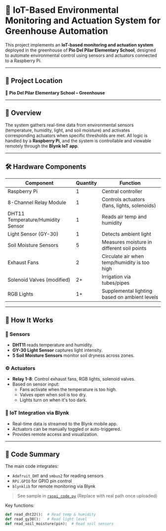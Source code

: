 # 🌿 IoT-Based Environmental Monitoring and Actuation System for Greenhouse Automation

This project implements an **IoT-based monitoring and actuation system** deployed in the greenhouse of **Pio Del Pilar Elementary School**, designed to automate environmental control using sensors and actuators connected to a Raspberry Pi.

---

## 📍 Project Location
📌 **Pio Del Pilar Elementary School – Greenhouse**

---

## 🧠 Overview

The system gathers real-time data from environmental sensors (temperature, humidity, light, and soil moisture) and activates corresponding actuators when specific thresholds are met. All logic is handled by a **Raspberry Pi**, and the system is controllable and viewable remotely through the **Blynk IoT app**.

---

## 🛠 Hardware Components

| Component                  | Quantity | Function                                           |
|----------------------------|----------|----------------------------------------------------|
| Raspberry Pi              | 1        | Central controller                                 |
| 8-Channel Relay Module     | 1        | Controls actuators (fans, lights, solenoids)       |
| DHT11 Temperature/Humidity Sensor | 1 | Reads air temp and humidity                        |
| Light Sensor (GY-30)       | 1        | Detects ambient light                              |
| Soil Moisture Sensors      | 5        | Measures moisture in different soil points         |
| Exhaust Fans               | 2        | Circulate air when temp/humidity is too high       |
| Solenoid Valves (modified)| 2+       | Irrigation via tubes/pipes                         |
| RGB Lights                 | 1+       | Supplemental lighting based on ambient levels      |

---

## 🔄 How It Works

### 📡 Sensors
- **DHT11** reads temperature and humidity.
- **GY-30 Light Sensor** captures light intensity.
- **5 Soil Moisture Sensors** monitor soil dryness across zones.

### ⚙️ Actuators
- **Relay 1-8**: Control exhaust fans, RGB lights, solenoid valves.
- Based on sensor input:
  - Fans activate when the temperature is too high.
  - Valves open when soil is too dry.
  - Lights turn on when it's too dark.

### 📲 IoT Integration via Blynk
- Real-time data is streamed to the Blynk mobile app.
- Actuators can be manually toggled or auto-triggered.
- Provides remote access and visualization.

---

## 📂 Code Summary

The main code integrates:
- `Adafruit_DHT` and `smbus2` for reading sensors
- `RPi.GPIO` for GPIO pin control
- `blynklib` for remote monitoring via Blynk

> See sample in [`raspi_code.py`](#) (Replace with real path once uploaded)

Key functions:
```python
def read_dht22():  # Read temp & humidity
def read_gy30():   # Read light level
def read_soil_moisture(pin):  # Read soil sensors
